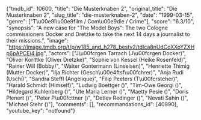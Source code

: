 {"tmdb_id": 10600, "title": "Die Musterknaben 2", "original_title": "Die Musterknaben 2", "slug_title": "die-musterknaben-2", "date": "1999-03-15", "genre": ["T\u00e9l\u00e9film / Com\u00e9die / Crime"], "score": "6.3/10", "synopsis": "A new case for \"The Model Boys\": The two Cologne commissioners Docker and Dretzke to take the next 14 days a journalist to their missions.", "image": "https://image.tmdb.org/t/p/w185_and_h278_bestv2/tdIca8nUdCoXXoYZXHp6pAPCEi4.jpg", "actors": ["J\u00fcrgen Tarrach (J\u00fcrgen Docker)", "Oliver Korittke (Oliver Dretzke)", "Sophie von Kessel (Heike Rosenfeld)", "Rainer Will (Bobby)", "Walter Gontermann (Linseisen)", "Henriette Thimig (Mutter Docker)", "Ilja Richter (Gesch\u00e4ftsf\u00fchrer)", "Anja Rudi (Uschi)", "Sandra Steffl (Angelique)", "Filip Peeters (T\u00fcrsteher)", "Harald Schmidt (Himself)", "Ludwig Boettger ()", "Tim-Owe Georgi ()", "Hildegard Kuhlenberg ()", "Ute Maria Lerner ()", "Maetty Pesie ()", "Doris Plenert ()", "Peter P\u00fcttner ()", "Detlev Redinger ()", "Nevati Sahin ()", "Michael Stehr ()"], "comments": [], "recommandations_id": [40990], "youtube_key": "notfound"}